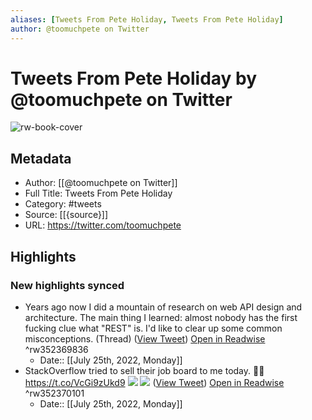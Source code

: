 ```yaml
---
aliases: [Tweets From Pete Holiday, Tweets From Pete Holiday]
author: @toomuchpete on Twitter
---
```

# Tweets From Pete Holiday by @toomuchpete on Twitter

![rw-book-cover](https://pbs.twimg.com/profile_images/755472959477780480/YxbbZSIs.jpg)

## Metadata
- Author: [[@toomuchpete on Twitter]]
- Full Title: Tweets From Pete Holiday
- Category: #tweets
- Source: [[{source}]]
- URL: https://twitter.com/toomuchpete

## Highlights
### New highlights synced
- Years ago now I did a mountain of research on web API design and architecture. 
  The main thing I learned: almost nobody has the first fucking clue what "REST" is. I'd like to clear up some common misconceptions. (Thread) ([View Tweet](https://twitter.com/toomuchpete/status/1259669310508802048)) [Open in Readwise](https://readwise.io/open/352369836) ^rw352369836
    - Date:: [[July 25th, 2022, Monday]]
- StackOverflow tried to sell their job board to me today. 🙅‍♂️ https://t.co/VcGi9zUkd9
  ![](https://pbs.twimg.com/media/Dw9zuJnWkAYYCDe.jpg)
  ![](https://pbs.twimg.com/media/Dw9zuJiWwAMJsXj.jpg) ([View Tweet](https://twitter.com/toomuchpete/status/1085213276584189953)) [Open in Readwise](https://readwise.io/open/352370101) ^rw352370101
    - Date:: [[July 25th, 2022, Monday]]
